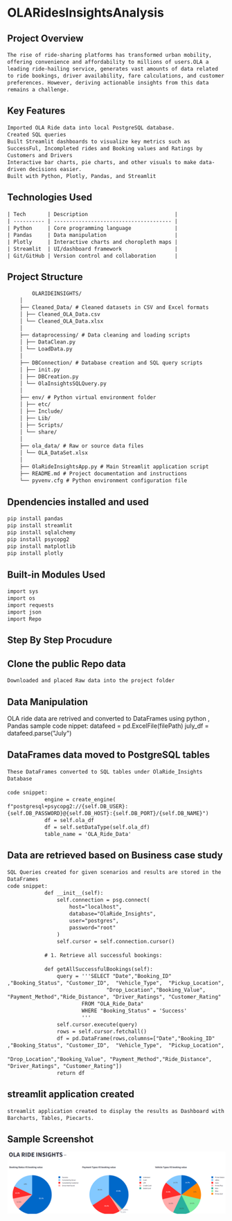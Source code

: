 # OLARidesInsightsAnalysis
## Project Overview
    The rise of ride-sharing platforms has transformed urban mobility, offering convenience and affordability to millions of users.OLA a leading ride-hailing service, generates vast amounts of data related to ride bookings, driver availability, fare calculations, and customer preferences. However, deriving actionable insights from this data remains a challenge.

## Key Features
    Imported OLA Ride data into local PostgreSQL database.
    Created SQL queries
    Built Streamlit dashboards to visualize key metrics such as SuccessFul, Incompleted rides and Booking values and Ratings by Customers and Drivers
    Interactive bar charts, pie charts, and other visuals to make data-driven decisions easier.    
    Built with Python, Plotly, Pandas, and Streamlit
## Technologies Used
    | Tech       | Description                            |
    | ---------- | -------------------------------------- |
    | Python     | Core programming language              |
    | Pandas     | Data manipulation                      |
    | Plotly     | Interactive charts and choropleth maps |
    | Streamlit  | UI/dashboard framework                 |
    | Git/GitHub | Version control and collaboration      |
## Project Structure
            OLARIDEINSIGHTS/
        │
        ├── Cleaned_Data/ # Cleaned datasets in CSV and Excel formats
        │ ├── Cleaned_OLA_Data.csv
        │ └── Cleaned_OLA_Data.xlsx
        │
        ├── dataprocessing/ # Data cleaning and loading scripts
        │ ├── DataClean.py
        │ └── LoadData.py
        │
        ├── DBConnection/ # Database creation and SQL query scripts
        │ ├── init.py
        │ ├── DBCreation.py
        │ └── OlaInsightsSQLQuery.py
        │
        ├── env/ # Python virtual environment folder
        │ ├── etc/
        │ ├── Include/
        │ ├── Lib/
        │ ├── Scripts/
        │ └── share/
        │
        ├── ola_data/ # Raw or source data files
        │ └── OLA_DataSet.xlsx
        │
        ├── OlaRideInsightsApp.py # Main Streamlit application script
        ├── README.md # Project documentation and instructions
        └── pyvenv.cfg # Python environment configuration file



## Dpendencies installed and used
    pip install pandas
    pip install streamlit
    pip install sqlalchemy
    pip install psycopg2
    pip install matplotlib
    pip install plotly

## Built-in Modules Used
    import sys
    import os
    import requests
    import json
    import Repo    
 
## Step By Step Procudure

## Clone the public Repo data
    Downloaded and placed Raw data into the project folder
## Data Manipulation
   OLA ride data are retrived and converted to DataFrames using python , Pandas
    sample code nippet:
                       datafeed = pd.ExcelFile(filePath)
                        july_df = datafeed.parse("July")
## DataFrames data moved to PostgreSQL tables
    These DataFrames converted to SQL tables under OlaRide_Insights Database

    code snippet:
                engine = create_engine( f"postgresql+psycopg2://{self.DB_USER}:{self.DB_PASSWORD}@{self.DB_HOST}:{self.DB_PORT}/{self.DB_NAME}")
                df = self.ola_df
                df = self.setDataType(self.ola_df)
                table_name = 'OLA_Ride_Data'   
## Data are retrieved based on Business case study
    SQL Queries created for given scenarios and results are stored in the DataFrames
    code snippet:
                def __init__(self):
                    self.connection = psg.connect(
                        host="localhost",
                        database="OlaRide_Insights",
                        user="postgres",
                        password="root"
                    )
                    self.cursor = self.connection.cursor()

                # 1. Retrieve all successful bookings:

                def getAllSuccessfulBookings(self):
                    query = '''SELECT "Date","Booking_ID" ,"Booking_Status", "Customer_ID",  "Vehicle_Type",  "Pickup_Location", 
                                    "Drop_Location","Booking_Value", "Payment_Method","Ride_Distance", "Driver_Ratings", "Customer_Rating"
                            FROM "OLA_Ride_Data"
                            WHERE "Booking_Status" = 'Success'
                            '''
                    self.cursor.execute(query)
                    rows = self.cursor.fetchall()
                    df = pd.DataFrame(rows,columns=["Date","Booking_ID" ,"Booking_Status", "Customer_ID",  "Vehicle_Type",  "Pickup_Location", 
                                                    "Drop_Location","Booking_Value", "Payment_Method","Ride_Distance", "Driver_Ratings", "Customer_Rating"])
                    return df
     
## streamlit application created
    streamlit application created to display the results as Dashboard with Barcharts, Tables, Piecarts.

## Sample Screenshot
     
   ![alt text](image.png)
